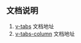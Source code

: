 ## 文档说明

1. [v-tabs](./components/v-tabs/readme.md) 文档地址
2. [v-tabs-column](./components/v-tabs-column/readme.md) 文档地址
